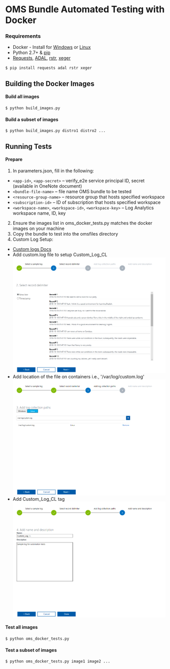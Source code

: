 
# OMS Bundle Automated Testing with Docker

### Requirements

* Docker - Install for [Windows](https://docs.docker.com/docker-for-windows/install/) or [Linux](https://docs.docker.com/install/)
* Python 2.7+ & [pip](https://pip.pypa.io/en/stable/installing/)
* [Requests](http://docs.python-requests.org/en/master/), [ADAL](https://github.com/AzureAD/azure-activedirectory-library-for-python), [rstr](https://bitbucket.org/leapfrogdevelopment/rstr/overview), [xeger](https://github.com/crdoconnor/xeger)

```
$ pip install requests adal rstr xeger
```


## Building the Docker Images

#### Build all images
```
$ python build_images.py
```
#### Build a subset of images
```
$ python build_images.py distro1 distro2 ...
```


## Running Tests

#### Prepare

1. In parameters.json, fill in the following:
  - `<app-id>`, `<app-secret>` – verify_e2e service principal ID, secret (available in OneNote document)
  - `<bundle-file-name>` – file name OMS bundle to be tested
  - `<resource-group-name>` – resource group that hosts specified workspace
  - `<subscription-id>` – ID of subscription that hosts specified workspace
  - `<workspace-name>`, `<workspace-id>`, `<workspace-key>` – Log Analytics workspace name, ID, key
2. Ensure the images list in oms_docker_tests.py matches the docker images on your machine
3. Copy the bundle to test into the omsfiles directory
4. Custom Log Setup:
  - [Custom logs Docs](https://docs.microsoft.com/en-us/azure/log-analytics/log-analytics-data-sources-custom-logs)
  - Add custom.log file to setup Custom_Log_CL
    ![AddingCustomlogFile](pictures/AddingCustomlogFile.PNG?raw=true)
  - Add location of the file on containers i.e., '/var/log/custom.log'
    ![AddLocationofFile](pictures/AddLocationofFile.PNG?raw=true)
  - Add Custom_Log_CL tag
    ![AddingCustomlogTag](pictures/AddingCustomlogTag.PNG?raw=true)

#### Test all images
```
$ python oms_docker_tests.py
```

#### Test a subset of images
```
$ python oms_docker_tests.py image1 image2 ...
```
